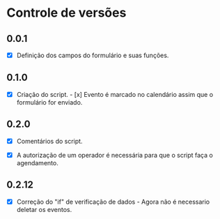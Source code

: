 # Controle de versões

## **0.0.1**

- [x] Definição dos campos do formulário e suas funções.

## **0.1.0**

- [x] Criação do script.
      - [x] Evento é marcado no calendário assim que o formulário for enviado.

## **0.2.0**

- [x] Comentários do script.

- [x] A autorização de um operador é necessária para que o script
  faça o agendamento. 

## **0.2.12**
  - [x] Correção do "if" de verificação de dados - Agora não é necessario deletar os eventos.

